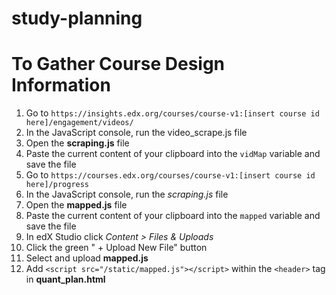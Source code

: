 # study-planning

# To Gather Course Design Information
1. Go to `https://insights.edx.org/courses/course-v1:[insert course id here]/engagement/videos/`
2. In the JavaScript console, run the video_scrape.js file
3. Open the **scraping.js** file
4. Paste the current content of your clipboard into the `vidMap` variable and save the file
5. Go to `https://courses.edx.org/courses/course-v1:[insert course id here]/progress`
6. In the JavaScript console, run the *scraping.js* file
7. Open the **mapped.js** file
8. Paste the current content of your clipboard into the `mapped` variable and save the file
9. In edX Studio click *Content > Files & Uploads*
10. Click the green " + Upload New File" button
11. Select and upload **mapped.js**
12. Add `<script src="/static/mapped.js"></script>` within the `<header>` tag in **quant_plan.html**
